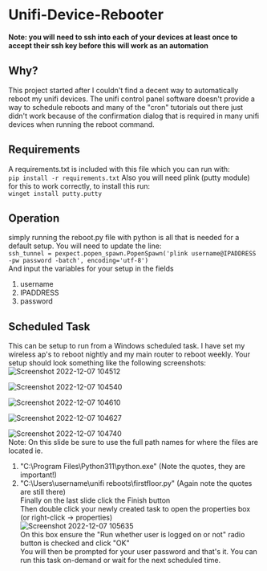 # Unifi-Device-Rebooter
**Note: you will need to ssh into each of your devices at least once to accept their ssh key before this will work as an automation**

## Why?
This project started after I couldn't find a decent way to automatically reboot my unifi devices.  The unifi control panel software doesn't provide a way to schedule reboots and many of the "cron" tutorials out there just didn't work because of the confirmation dialog that is required in many unifi devices when running the reboot command.

## Requirements
A requirements.txt is included with this file which you can run with:  
`pip install -r requirements.txt`
Also you will need plink (putty module) for this to work correctly, to install this run:  
`winget install putty.putty`

## Operation
simply running the reboot.py file with python is all that is needed for a default setup.  You will need to update the line:  
`ssh_tunnel = pexpect.popen_spawn.PopenSpawn('plink username@IPADDRESS -pw password -batch', encoding='utf-8')`  
And input the variables for your setup in the fields  
1. username
2. IPADDRESS
3. password

## Scheduled Task
This can be setup to run from a Windows scheduled task.  I have set my wireless ap's to reboot nightly and my main router to reboot weekly.  Your setup should look something like the following screenshots:  
![Screenshot 2022-12-07 104512](https://user-images.githubusercontent.com/42878642/206225946-2e55be1f-2273-458c-b7f9-8007e7356d50.png)

![Screenshot 2022-12-07 104540](https://user-images.githubusercontent.com/42878642/206226013-a7b99dba-0eb3-4bb3-bfeb-c6065a2ca133.png)

![Screenshot 2022-12-07 104610](https://user-images.githubusercontent.com/42878642/206226066-02692912-3dea-49c5-af8d-7ae9e5a30c3b.png)

![Screenshot 2022-12-07 104627](https://user-images.githubusercontent.com/42878642/206226082-baf31ef3-ff15-49f9-9c88-0414a064ade7.png)

![Screenshot 2022-12-07 104740](https://user-images.githubusercontent.com/42878642/206226095-9d63f576-cb9b-478f-8183-57f951b9a9ba.png)  
Note: On this slide be sure to use the full path names for where the files are located ie.  
1. "C:\Program Files\Python311\python.exe" (Note the quotes, they are important!)
2. "C:\Users\username\unifi reboots\firstfloor.py" (Again note the quotes are still there)  
Finally on the last slide click the Finish button  
Then double click your newly created task to open the properties box (or right-click -> properties)  
![Screenshot 2022-12-07 105635](https://user-images.githubusercontent.com/42878642/206227530-79ad0b81-6327-4b98-9a22-f1f27048a7d6.png)  
On this box ensure the "Run whether user is logged on or not" radio button is checked and click "OK"  
You will then be prompted for your user password and that's it.  You can run this task on-demand or wait for the next scheduled time.
